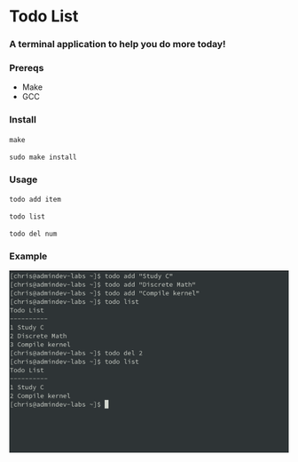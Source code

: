 # Todo List

### A terminal application to help you do more today! 

### Prereqs
- Make
- GCC

### Install
`make`

`sudo make install`

### Usage
`todo add item`

`todo list`

`todo del num`

### Example

![Example](examples/ex1.png)
